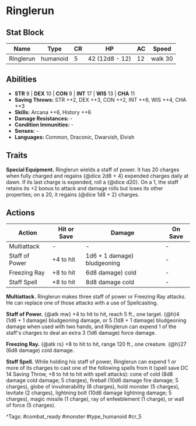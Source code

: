 # Ringlerun

## Stat Block

| Name | Type | CR | HP | AC | Speed |
|------|------|----|----|----|-------|
| Ringlerun | humanoid | 5 | 42 (12d8 - 12) | 12 | walk 30 |

## Abilities

- **STR** 9 | **DEX** 10 | **CON** 9 | **INT** 17 | **WIS** 13 | **CHA** 11
- **Saving Throws:** STR ++2, DEX ++3, CON ++2, INT ++6, WIS ++4, CHA ++3  
- **Skills:** Arcana ++6, History ++6  
- **Damage Resistances:** -  
- **Condition Immunities:** -  
- **Senses:** -  
- **Languages:** Common, Draconic, Dwarvish, Elvish

## Traits

**Special Equipment.** Ringlerun wields a staff of power. It has 20 charges when fully charged and regains {@dice 2d8 + 4} expended charges daily at dawn. If its last charge is expended, roll a {@dice d20}. On a 1, the staff retains its +2 bonus to attack and damage rolls but loses its other properties; on a 20, it regains {@dice 1d8 + 2} charges.


## Actions

| Action | Hit or Save | Damage | On Save |
|--------|--------------|--------|----------|
| Multiattack | - | - | - |
| Staff of Power | +4 to hit | 1d6 + 1 damage) bludgeoning | - |
| Freezing Ray | +8 to hit | 6d8 damage) cold | - |
| Staff Spell | +8 to hit | 8d8 damage cold | - |

**Multiattack.** Ringlerun makes three staff of power or Freezing Ray attacks. He can replace one of those attacks with a use of Spellcasting.

**Staff of Power.** {@atk mw} +4 to hit to hit, reach 5 ft., one target. {@h}4 (1d6 + 1 damage) bludgeoning damage, or 5 (1d8 + 1 damage) bludgeoning damage when used with two hands, and Ringlerun can expend 1 of the staff's charges to deal an extra 3 (1d6 damage) force damage.

**Freezing Ray.** {@atk rs} +8 to hit to hit, range 120 ft., one creature. {@h}27 (6d8 damage) cold damage.

**Staff Spell.** While holding his staff of power, Ringlerun can expend 1 or more of its charges to cast one of the following spells from it (spell save DC 14 Saving Throw, +8 to hit to hit with spell attacks): cone of cold (8d8 damage cold damage; 5 charges), fireball (10d6 damage fire damage; 5 charges), globe of invulnerability (6 charges), hold monster (5 charges), levitate (2 charges), lightning bolt (10d6 damage lightning damage; 5 charges), magic missile (1 charge), ray of enfeeblement (1 charge), or wall of force (5 charges).


^Tags: #combat_ready #monster #type_humanoid #cr_5